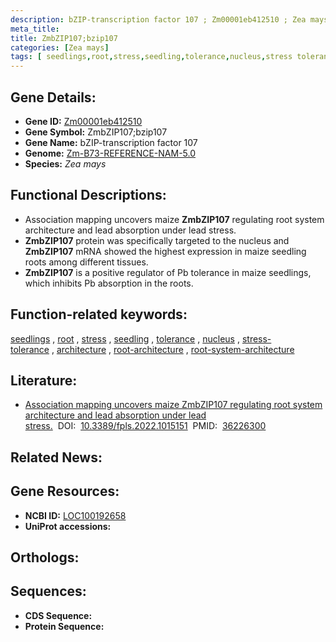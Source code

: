 ```yaml
---
description: bZIP-transcription factor 107 ; Zm00001eb412510 ; Zea mays
meta_title:
title: ZmbZIP107;bzip107
categories: [Zea mays]
tags: [ seedlings,root,stress,seedling,tolerance,nucleus,stress tolerance,architecture,root architecture,root system architecture ]
---
```


## Gene Details:
- **Gene ID:**	[Zm00001eb412510](https://www.maizegdb.org/gene_center/gene/Zm00001eb412510)
- **Gene Symbol:** ZmbZIP107;bzip107
- **Gene Name:** bZIP-transcription factor 107
- **Genome:** [Zm-B73-REFERENCE-NAM-5.0](https://www.maizegdb.org/genome/assembly/Zm-B73-REFERENCE-NAM-5.0)
- **Species:** *Zea mays*

## Functional Descriptions:
   - Association mapping uncovers maize **ZmbZIP107** regulating root system architecture and lead absorption under lead stress.
   - **ZmbZIP107** protein was specifically targeted to the nucleus and **ZmbZIP107** mRNA showed the highest expression in maize seedling roots among different tissues. 
   - **ZmbZIP107** is a positive regulator of Pb tolerance in maize seedlings, which inhibits Pb absorption in the roots.

## Function-related keywords:
[seedlings](/tags/seedlings/)&nbsp;,&nbsp;[root](/tags/root/)&nbsp;,&nbsp;[stress](/tags/stress/)&nbsp;,&nbsp;[seedling](/tags/seedling/)&nbsp;,&nbsp;[tolerance](/tags/tolerance/)&nbsp;,&nbsp;[nucleus](/tags/nucleus/)&nbsp;,&nbsp;[stress-tolerance](/tags/stress-tolerance/)&nbsp;,&nbsp;[architecture](/tags/architecture/)&nbsp;,&nbsp;[root-architecture](/tags/root-architecture/)&nbsp;,&nbsp;[root-system-architecture](/tags/root-system-architecture/)

## Literature:
   - [Association mapping uncovers maize ZmbZIP107 regulating root system architecture and lead absorption under lead stress.]( https://www.frontiersin.org/articles/10.3389/fpls.2022.1015151/full)&nbsp;&nbsp;DOI:&nbsp;&nbsp;[10.3389/fpls.2022.1015151](https://www.frontiersin.org/articles/10.3389/fpls.2022.1015151/full)&nbsp;&nbsp;PMID:&nbsp;&nbsp;[36226300](https://pubmed.ncbi.nlm.nih.gov/36226300/)

## Related News:

## Gene Resources:
- **NCBI ID:**  [LOC100192658](https://www.ncbi.nlm.nih.gov/gene/?term=LOC100192658)
- **UniProt accessions:** [](https://www.uniprot.org/uniprotkb//entry)

## Orthologs:

## Sequences:
- **CDS Sequence:**
- **Protein Sequence:**
